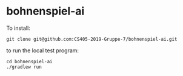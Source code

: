# bohnenspiel-ai
To install:

`git clone git@github.com:CS405-2019-Gruppe-7/bohnenspiel-ai.git`

to run the local test program:

```
cd bohnenspiel-ai
./gradlew run
```